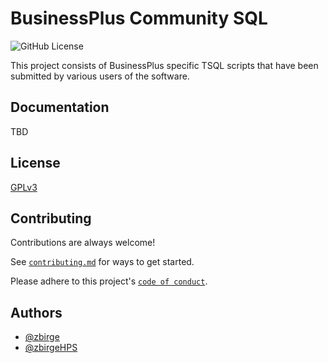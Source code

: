 
# BusinessPlus Community SQL

![GitHub License](https://github.com/BusinessPlus-Community/bp-community-sql)


This project consists of BusinessPlus specific TSQL scripts that have been submitted by various users of the software.




## Documentation

TBD


## License

[GPLv3](https://www.gnu.org/licenses/licenses.html#GPL)


## Contributing

Contributions are always welcome!

See [`contributing.md`](https://github.com/BusinessPlus-Community/bp-community-sql/blob/main/CONTRIBUTING.md) for ways to get started.

Please adhere to this project's [`code of conduct`](https://github.com/BusinessPlus-Community/bp-community-sql/blob/main/CODE_OF_CONDUCT.md).


## Authors

- [@zbirge](https://www.github.com/zbirge)
- [@zbirgeHPS](https://github.com/zbirgeHPS)

